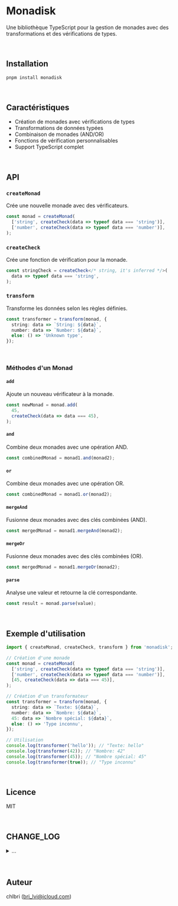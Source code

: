 # Monadisk

Une bibliothèque TypeScript pour la gestion de monades avec des
transformations et des vérifications de types.

<br/>

## Installation

```bash
pnpm install monadisk
```

<br/>

## Caractéristiques

- Création de monades avec vérifications de types
- Transformations de données typées
- Combinaison de monades (AND/OR)
- Fonctions de vérification personnalisables
- Support TypeScript complet

<br/>

## API

### `createMonad`

Crée une nouvelle monade avec des vérificateurs.

```typescript
const monad = createMonad(
  ['string', createCheck(data => typeof data === 'string')],
  ['number', createCheck(data => typeof data === 'number')],
);
```

### `createCheck`

Crée une fonction de vérification pour la monade.

```typescript
const stringCheck = createCheck</* string, it's inferred */>(
  data => typeof data === 'string',
);
```

### `transform`

Transforme les données selon les règles définies.

```typescript
const transformer = transform(monad, {
  string: data => `String: ${data}`,
  number: data => `Number: ${data}`,
  else: () => 'Unknown type',
});
```

<br/>

### Méthodes d'un Monad

#### `add`

Ajoute un nouveau vérificateur à la monade.

```typescript
const newMonad = monad.add(
  45,
  createCheck(data => data === 45),
);
```

#### `and`

Combine deux monades avec une opération AND.

```typescript
const combinedMonad = monad1.and(monad2);
```

#### `or`

Combine deux monades avec une opération OR.

```typescript
const combinedMonad = monad1.or(monad2);
```

#### `mergeAnd`

Fusionne deux monades avec des clés combinées (AND).

```typescript
const mergedMonad = monad1.mergeAnd(monad2);
```

#### `mergeOr`

Fusionne deux monades avec des clés combinées (OR).

```typescript
const mergedMonad = monad1.mergeOr(monad2);
```

#### `parse`

Analyse une valeur et retourne la clé correspondante.

```typescript
const result = monad.parse(value);
```

<br/>

## Exemple d'utilisation

```typescript
import { createMonad, createCheck, transform } from 'monadisk';

// Création d'une monade
const monad = createMonad(
  ['string', createCheck(data => typeof data === 'string')],
  ['number', createCheck(data => typeof data === 'number')],
  [45, createCheck(data => data === 45)],
);

// Création d'un transformateur
const transformer = transform(monad, {
  string: data => `Texte: ${data}`,
  number: data => `Nombre: ${data}`,
  45: data => `Nombre spécial: ${data}`,
  else: () => 'Type inconnu',
});

// Utilisation
console.log(transformer('hello')); // "Texte: hello"
console.log(transformer(42)); // "Nombre: 42"
console.log(transformer(45)); // "Nombre spécial: 45"
console.log(transformer(true)); // "Type inconnu"
```

<br/>

## Licence

MIT

<br/>

## CHANGE_LOG

<details>
<summary>
...
</summary>

### Version [0.0.1] --> _2025/01/28 02:02_

- ✨ Première version de la bibliothèque
- 🎉 Implémentation des fonctionnalités de base :
  - Création de monades avec `createMonad`
  - Création de vérificateurs avec `createCheck`
  - Transformations avec `transform`
  - Méthodes de combinaison (`and`, `or`, `mergeAnd`, `mergeOr`)
  - Support complet de TypeScript
- 📝 Documentation initiale
- ⚡️ Tests unitaires de base
- 🔄 Ajout des méthodes de fusion avancées pour une meilleure gestion des
  monades complexes
  - Amélioration de la documentation des méthodes `mergeAnd` et `mergeOr`
  - Optimisation des performances pour les opérations de fusion

</details>

<br/>
<br/>

## Auteur

chlbri (bri_lvi@icloud.com)
